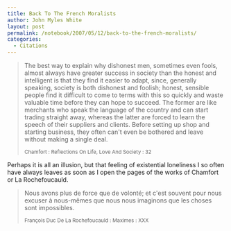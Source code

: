 ```yaml
---
title: Back To The French Moralists
author: John Myles White
layout: post
permalink: /notebook/2007/05/12/back-to-the-french-moralists/
categories:
  - Citations
---
```


<blockquote>
<p>The best way to explain why dishonest men, sometimes even fools, almost always have greater success in society than the honest and intelligent is that they find it easier to adapt, since, generally speaking, society is both dishonest and foolish; honest, sensible people find it difficult to come to terms with this so quickly and waste valuable time before they can hope to succeed. The former are like merchants who speak the language of the country and can start trading straight away, whereas the latter are forced to learn the speech of their suppliers and clients. Before setting up shop and starting business, they often can't even be bothered and leave without making a single deal.</p>

<small>Chamfort : Reflections On Life, Love And Society : 32</small>
</blockquote>

Perhaps it is all an illusion, but that feeling of existential loneliness I so often have always leaves as soon as I open the pages of the works of Chamfort or La Rochefoucauld.

<blockquote>
<p>Nous avons plus de force que de volonté; et c'est souvent pour nous excuser à nous-mêmes que nous nous imaginons que les choses sont impossibles.</p>

<small>François Duc De La Rochefoucauld : Maximes : XXX</small>
</blockquote>
